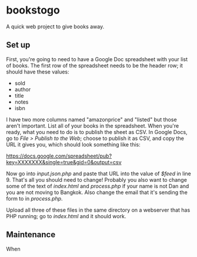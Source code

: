 bookstogo
=========

A quick web project to give books away.

Set up
------

First, you're going to need to have a Google Doc spreadsheet with your list of books. The first row of the spreadsheet needs to be the header row; it should have these values:

* sold
* author
* title
* notes
* isbn

I have two more columns named "amazonprice" and "listed" but those aren't important. List all of your books in the spreadsheet. When you're ready, what you need to do is to publish the sheet as CSV. In Google Docs, go to *File > Publish to the Web*; choose to publish it as CSV, and copy the URL it gives you, which should look something like this:

https://docs.google.com/spreadsheet/pub?key=XXXXXXX&single=true&gid=0&output=csv

Now go into *input.json.php* and paste that URL into the value of *$feed* in line 9. That's all you should need to change! Probably you also want to change some of the text of *index.html* and *process.php* if your name is not Dan and you are not moving to Bangkok. Also change the email that it's sending the form to in *process.php*.

Upload all three of these files in the same directory on a webserver that has PHP running; go to *index.html* and it should work.

Maintenance
-----------

When

